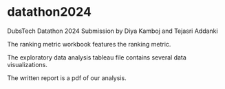 # datathon2024
DubsTech Datathon 2024 Submission by Diya Kamboj and Tejasri Addanki

The ranking metric workbook features the ranking metric.

The exploratory data analysis tableau file contains several data visualizations.

The written report is a pdf of our analysis.
